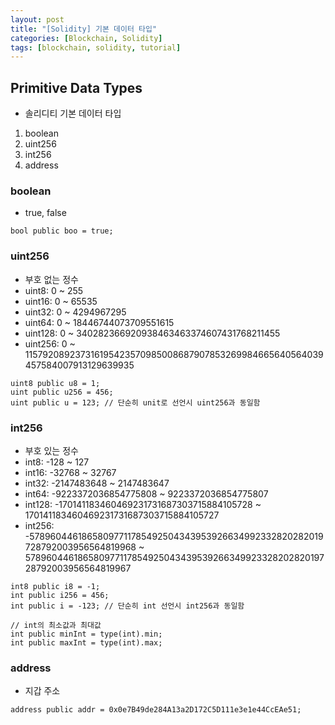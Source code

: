 ```yaml
---
layout: post
title: "[Solidity] 기본 데이터 타입"
categories: [Blockchain, Solidity]
tags: [blockchain, solidity, tutorial]
---
```


## Primitive Data Types

- 솔리디티 기본 데이터 타입

1. boolean
2. uint256
3. int256
4. address

### boolean

- true, false

```
bool public boo = true;
```

### uint256

- 부호 없는 정수
- uint8: 0 ~ 255
- uint16: 0 ~ 65535
- uint32: 0 ~ 4294967295
- uint64: 0 ~ 18446744073709551615
- uint128: 0 ~ 340282366920938463463374607431768211455
- uint256: 0 ~ 115792089237316195423570985008687907853269984665640564039457584007913129639935

```
uint8 public u8 = 1;
uint public u256 = 456;
uint public u = 123; // 단순히 unit로 선언시 uint256과 동일함
```

### int256

- 부호 있는 정수
- int8: -128 ~ 127
- int16: -32768 ~ 32767
- int32: -2147483648 ~ 2147483647
- int64: -9223372036854775808 ~ 9223372036854775807
- int128: -170141183460469231731687303715884105728 ~ 170141183460469231731687303715884105727
- int256: -57896044618658097711785492504343953926634992332820282019728792003956564819968 ~ 57896044618658097711785492504343953926634992332820282019728792003956564819967

```
int8 public i8 = -1;
int public i256 = 456;
int public i = -123; // 단순히 int 선언시 int256과 동일함

// int의 최소값과 최대값
int public minInt = type(int).min;
int public maxInt = type(int).max;
```

### address

- 지갑 주소

```
address public addr = 0x0e7B49de284A13a2D172C5D111e3e1e44CcEAe51;
```
